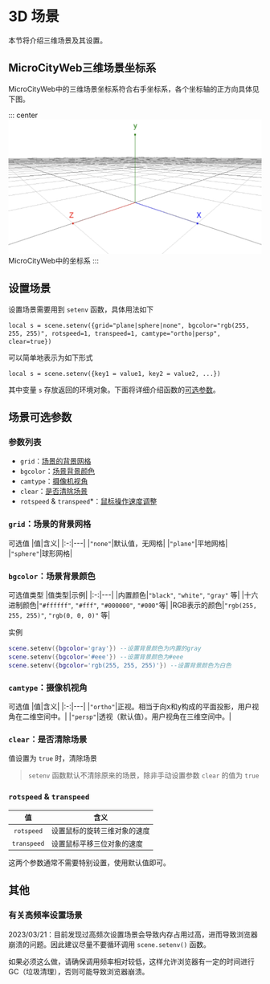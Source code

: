 # 3D 场景
本节将介绍三维场景及其设置。

## MicroCityWeb三维场景坐标系
MicroCityWeb中的三维场景坐标系符合右手坐标系，各个坐标轴的正方向具体见下图。

::: center
![MicroCityWeb中的坐标系](./images/MicroCityWeb/coordinate.png)
MicroCityWeb中的坐标系
:::

## 设置场景
设置场景需要用到 `setenv` 函数，具体用法如下

```lua:no-line-numbers
local s = scene.setenv({grid="plane|sphere|none", bgcolor="rgb(255, 255, 255)", rotspeed=1, transpeed=1, camtype="ortho|persp", clear=true})
```

可以简单地表示为如下形式

```lua:no-line-numbers
local s = scene.setenv({key1 = value1, key2 = value2, ...})
```

其中变量 `s` 存放返回的环境对象。下面将详细介绍函数的[可选参数](#场景可选参数)。


## 场景可选参数
### 参数列表
- `grid`：[场景的背景网格](#grid-场景的背景网格)
- `bgcolor`：[场景背景颜色](#bgcolor-场景背景颜色)
- `camtype`：[摄像机视角](#camtype-摄像机视角)
- `clear`：[是否清除场景](#clear-是否清除场景)
- `rotspeed` & `transpeed`*：[鼠标操作速度调整](#rotspeed-transpeed)

### `grid`：场景的背景网格
可选值
|值|含义|
|:-:|---|
|`"none"`|默认值，无网格|
|`"plane"`|平地网格|
|`"sphere"`|球形网格|

### `bgcolor`：场景背景颜色
可选值类型
|值类型|示例|
|:-:|---|
|内置颜色|`"black"`, `"white"`, `"gray"` 等|
|十六进制颜色|`"#ffffff"`, `"#fff"`, `"#000000"`, `"#000"`等|
|RGB表示的颜色|`"rgb(255, 255, 255)"`, `"rgb(0, 0, 0)"` 等|

实例

```lua
scene.setenv({bgcolor='gray'}) --设置背景颜色为内置的gray
scene.setenv({bgcolor='#eee'}) --设置背景颜色为#eee
scene.setenv({bgcolor='rgb(255, 255, 255)'}) --设置背景颜色为白色
```

### `camtype`：摄像机视角
可选值
|值|含义|
|:-:|---|
|`"ortho"`|正视。相当于向x和y构成的平面投影，用户视角在二维空间中。|
|`"persp"`|透视（默认值）。用户视角在三维空间中。|

### `clear`：是否清除场景
值设置为 `true` 时，清除场景

> `setenv` 函数默认不清除原来的场景，除非手动设置参数 `clear` 的值为 `true`

### `rotspeed` & `transpeed`
|值|含义|
|:-:|---|
|`rotspeed`|设置鼠标的旋转三维对象的速度|
|`transpeed`|设置鼠标平移三位对象的速度|

这两个参数通常不需要特别设置，使用默认值即可。

## 其他
### 有关高频率设置场景
2023/03/21：目前发现过高频次设置场景会导致内存占用过高，进而导致浏览器崩溃的问题。因此建议尽量不要循环调用 `scene.setenv()` 函数。

如果必须这么做，请确保调用频率相对较低，这样允许浏览器有一定的时间进行GC（垃圾清理），否则可能导致浏览器崩溃。